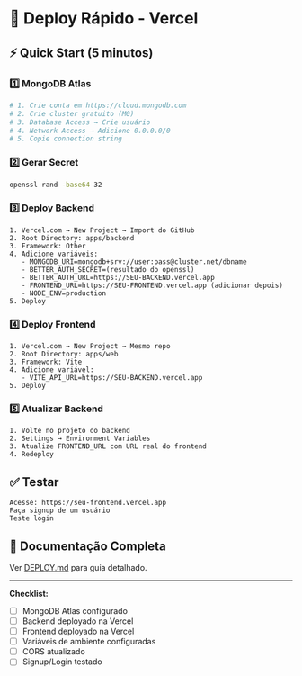 # 🚀 Deploy Rápido - Vercel

## ⚡ Quick Start (5 minutos)

### 1️⃣ MongoDB Atlas

```bash
# 1. Crie conta em https://cloud.mongodb.com
# 2. Crie cluster gratuito (M0)
# 3. Database Access → Crie usuário
# 4. Network Access → Adicione 0.0.0.0/0
# 5. Copie connection string
```

### 2️⃣ Gerar Secret

```bash
openssl rand -base64 32
```

### 3️⃣ Deploy Backend

```
1. Vercel.com → New Project → Import do GitHub
2. Root Directory: apps/backend
3. Framework: Other
4. Adicione variáveis:
   - MONGODB_URI=mongodb+srv://user:pass@cluster.net/dbname
   - BETTER_AUTH_SECRET=(resultado do openssl)
   - BETTER_AUTH_URL=https://SEU-BACKEND.vercel.app
   - FRONTEND_URL=https://SEU-FRONTEND.vercel.app (adicionar depois)
   - NODE_ENV=production
5. Deploy
```

### 4️⃣ Deploy Frontend

```
1. Vercel.com → New Project → Mesmo repo
2. Root Directory: apps/web
3. Framework: Vite
4. Adicione variável:
   - VITE_API_URL=https://SEU-BACKEND.vercel.app
5. Deploy
```

### 5️⃣ Atualizar Backend

```
1. Volte no projeto do backend
2. Settings → Environment Variables
3. Atualize FRONTEND_URL com URL real do frontend
4. Redeploy
```

## ✅ Testar

```
Acesse: https://seu-frontend.vercel.app
Faça signup de um usuário
Teste login
```

## 📖 Documentação Completa

Ver [DEPLOY.md](./DEPLOY.md) para guia detalhado.

---

**Checklist:**

- [ ] MongoDB Atlas configurado
- [ ] Backend deployado na Vercel
- [ ] Frontend deployado na Vercel
- [ ] Variáveis de ambiente configuradas
- [ ] CORS atualizado
- [ ] Signup/Login testado

